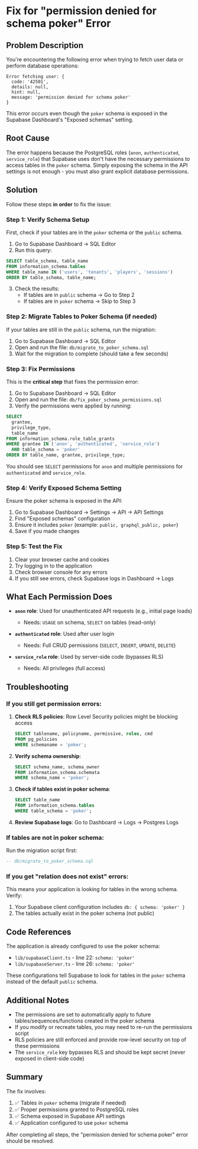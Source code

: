 # Fix for "permission denied for schema poker" Error

## Problem Description

You're encountering the following error when trying to fetch user data or perform database operations:

```
Error fetching user: {
  code: '42501',
  details: null,
  hint: null,
  message: 'permission denied for schema poker'
}
```

This error occurs even though the `poker` schema is exposed in the Supabase Dashboard's "Exposed schemas" setting.

## Root Cause

The error happens because the PostgreSQL roles (`anon`, `authenticated`, `service_role`) that Supabase uses don't have the necessary permissions to access tables in the `poker` schema. Simply exposing the schema in the API settings is not enough - you must also grant explicit database permissions.

## Solution

Follow these steps **in order** to fix the issue:

### Step 1: Verify Schema Setup

First, check if your tables are in the `poker` schema or the `public` schema.

1. Go to Supabase Dashboard → SQL Editor
2. Run this query:

```sql
SELECT table_schema, table_name 
FROM information_schema.tables 
WHERE table_name IN ('users', 'tenants', 'players', 'sessions')
ORDER BY table_schema, table_name;
```

3. Check the results:
   - If tables are in `public` schema → Go to Step 2
   - If tables are in `poker` schema → Skip to Step 3

### Step 2: Migrate Tables to Poker Schema (if needed)

If your tables are still in the `public` schema, run the migration:

1. Go to Supabase Dashboard → SQL Editor
2. Open and run the file: `db/migrate_to_poker_schema.sql`
3. Wait for the migration to complete (should take a few seconds)

### Step 3: Fix Permissions

This is the **critical step** that fixes the permission error:

1. Go to Supabase Dashboard → SQL Editor
2. Open and run the file: `db/fix_poker_schema_permissions.sql`
3. Verify the permissions were applied by running:

```sql
SELECT 
  grantee, 
  privilege_type, 
  table_name 
FROM information_schema.role_table_grants 
WHERE grantee IN ('anon', 'authenticated', 'service_role') 
  AND table_schema = 'poker'
ORDER BY table_name, grantee, privilege_type;
```

You should see `SELECT` permissions for `anon` and multiple permissions for `authenticated` and `service_role`.

### Step 4: Verify Exposed Schema Setting

Ensure the poker schema is exposed in the API:

1. Go to Supabase Dashboard → Settings → API → API Settings
2. Find "Exposed schemas" configuration
3. Ensure it includes `poker` (example: `public, graphql_public, poker`)
4. Save if you made changes

### Step 5: Test the Fix

1. Clear your browser cache and cookies
2. Try logging in to the application
3. Check browser console for any errors
4. If you still see errors, check Supabase logs in Dashboard → Logs

## What Each Permission Does

- **`anon` role**: Used for unauthenticated API requests (e.g., initial page loads)
  - Needs: `USAGE` on schema, `SELECT` on tables (read-only)
  
- **`authenticated` role**: Used after user login
  - Needs: Full CRUD permissions (`SELECT`, `INSERT`, `UPDATE`, `DELETE`)
  
- **`service_role` role**: Used by server-side code (bypasses RLS)
  - Needs: All privileges (full access)

## Troubleshooting

### If you still get permission errors:

1. **Check RLS policies**: Row Level Security policies might be blocking access
   ```sql
   SELECT tablename, policyname, permissive, roles, cmd 
   FROM pg_policies 
   WHERE schemaname = 'poker';
   ```

2. **Verify schema ownership**:
   ```sql
   SELECT schema_name, schema_owner 
   FROM information_schema.schemata 
   WHERE schema_name = 'poker';
   ```

3. **Check if tables exist in poker schema**:
   ```sql
   SELECT table_name 
   FROM information_schema.tables 
   WHERE table_schema = 'poker';
   ```

4. **Review Supabase logs**: Go to Dashboard → Logs → Postgres Logs

### If tables are not in poker schema:

Run the migration script first:
```sql
-- db/migrate_to_poker_schema.sql
```

### If you get "relation does not exist" errors:

This means your application is looking for tables in the wrong schema. Verify:

1. Your Supabase client configuration includes `db: { schema: 'poker' }`
2. The tables actually exist in the poker schema (not public)

## Code References

The application is already configured to use the poker schema:

- `lib/supabaseClient.ts` - line 22: `schema: 'poker'`
- `lib/supabaseServer.ts` - line 26: `schema: 'poker'`

These configurations tell Supabase to look for tables in the `poker` schema instead of the default `public` schema.

## Additional Notes

- The permissions are set to automatically apply to future tables/sequences/functions created in the poker schema
- If you modify or recreate tables, you may need to re-run the permissions script
- RLS policies are still enforced and provide row-level security on top of these permissions
- The `service_role` key bypasses RLS and should be kept secret (never exposed in client-side code)

## Summary

The fix involves:
1. ✅ Tables in `poker` schema (migrate if needed)
2. ✅ Proper permissions granted to PostgreSQL roles
3. ✅ Schema exposed in Supabase API settings
4. ✅ Application configured to use `poker` schema

After completing all steps, the "permission denied for schema poker" error should be resolved.
